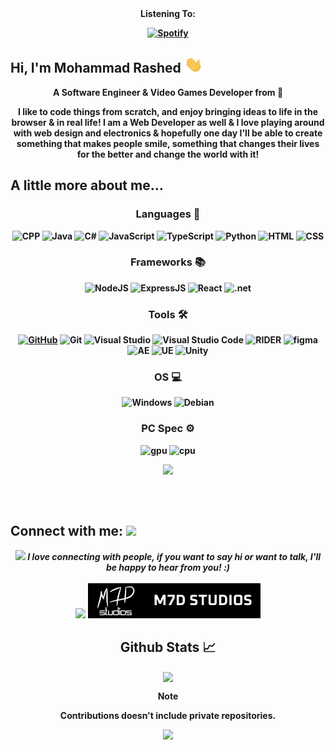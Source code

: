 <div align="center">
<B> Listening To:

[![Spotify](https://novatorem-m7d2.vercel.app/api/spotify)](https://open.spotify.com)

</div>

<h2> Hi, I'm Mohammad Rashed <img src="https://raw.githubusercontent.com/ABSphreak/ABSphreak/master/gifs/Hi.gif" height="26px" width="30px"></h2> 
<div align="center">A Software Engineer & Video Games Developer from 🍁
<!-- <img align='right' src='https://octodex.github.com/images/daftpunktocat-thomas.gif' width='200"'> -->

I like to code things from scratch, and enjoy bringing ideas to life in the browser & in real life! I am a Web Developer as well & I love playing around with web design and electronics & hopefully one day I'll be able to create something that makes people smile, something that changes their lives for the better and change the world with it!

</div>

## A little more about me...

<h3  align="center">Languages 🗿</h3>
<p align="center">
<img alt="CPP" src="https://img.shields.io/badge/C%2B%2B-00599C?style=for-the-badge&logo=c%2B%2B&logoColor=white" />
<img alt="Java" src="https://img.shields.io/badge/Java-FFFFFF?logo=openjdk&logoColor=black&style=for-the-badge" />
<img alt="C#" src="https://img.shields.io/badge/C%23-800080?style=for-the-badge&logo=c-sharp&logoColor=white" />
<img alt="JavaScript" src="https://img.shields.io/badge/JavaScript-F7DF1E?logo=javascript&logoColor=black&style=for-the-badge" />
<img alt="TypeScript" src="https://img.shields.io/badge/TypeScript-3178C6?logo=typescript&logoColor=white&style=for-the-badge" />
<img alt="Python" src="https://img.shields.io/badge/Python-3776AB?logo=python&logoColor=white&style=for-the-badge" />
<img alt="HTML" src="https://img.shields.io/badge/HTML-E34F26?logo=html5&logoColor=white&style=for-the-badge" />
<img alt="CSS" src="https://img.shields.io/badge/CSS-1572B6?logo=css3&logoColor=white&style=for-the-badge" />
</p>
<h3  align="center">Frameworks 📚</h3>
<p align="center">
<img alt="NodeJS" src="https://img.shields.io/badge/Node.js-339933?logo=node.js&logoColor=white&style=for-the-badge" />
<img alt="ExpressJS" src="https://img.shields.io/badge/ExpressJS-000000?logo=express&logoColor=white&style=for-the-badge" />
<img alt="React" src="https://img.shields.io/badge/React-20232A?style=for-the-badge&logo=react&logoColor=61DAFB" />
<img alt=".net" src="https://img.shields.io/badge/.NET-5C2D91?style=for-the-badge&logo=.net&logoColor=white" />
</p>
<h3 align="center">Tools 🛠️</h3>
<p align="center">
	<a href="https://github.com/m7d2"><img alt="GitHub" src="https://img.shields.io/badge/GitHub-100000?style=for-the-badge&logo=github&logoColor=white" /></a>
	<img alt="Git" src="https://img.shields.io/badge/Git-F05032?logo=git&logoColor=white&style=for-the-badge" />
  	<img alt="Visual Studio" src="https://img.shields.io/badge/Visual Studio-5C2D91?logo=visual+studio&logoColor=white&style=for-the-badge" />
	<img alt="Visual Studio Code" src="https://img.shields.io/badge/Visual Studio Code-007ACC?logo=visual+studio+code&logoColor=white&style=for-the-badge" />
	<img alt="RIDER" src="https://img.shields.io/badge/Rider-000000?style=for-the-badge&logo=Rider&logoColor=white" />
	<img alt="figma" src="https://img.shields.io/badge/Figma-F24E1E?style=for-the-badge&logo=figma&logoColor=white" />
<!-- 	<img alt="AE" src="https://img.shields.io/badge/Adobe%20after%20affects-9a99ff?style=for-the-badge&logo=Adobe%20after%20effects&logoColor=00005a" /> -->
	<img alt="AE" src="https://img.shields.io/badge/Adobe%20after%20affects-00005a?style=for-the-badge&logo=Adobe%20after%20effects&logoColor=9a99ff" />
	<img alt="UE" src="https://img.shields.io/badge/unrealengine-%23000000.svg?style=for-the-badge&logo=unrealengine&logoColor=white" />
	<img alt="Unity" src="https://img.shields.io/badge/Unity-100000?style=for-the-badge&logo=unity&logoColor=white" />
</p>

<h3 align="center">OS 💻</h3>
<p align="center">
  <img alt="Windows" src="https://img.shields.io/badge/Windows-0078D6?logo=windows&logoColor=white&style=for-the-badge" />
  <img alt="Debian" src="https://img.shields.io/badge/Debian-A81D33?style=for-the-badge&logo=debian&logoColor=white" />
</p>

<h3 align="center">PC Spec ⚙️</h3>
<p align="center">
	<img alt="gpu" src="https://img.shields.io/badge/NVIDIA-RTX%203070-76B900?style=for-the-badge&logo=nvidia&logoColor=white" />
	<img alt="cpu" src="https://img.shields.io/badge/AMD-Ryzen_7_5800X-ED1C24?style=for-the-badge&logo=amd&logoColor=white" />
	
</p>
<p align="center">
   
   <img src="https://github-readme-streak-stats.herokuapp.com?user=m7d2&theme=neon-dark"/>

</p>

## Connect with me: <img src="https://user-images.githubusercontent.com/53649201/99296951-8ef68900-286d-11eb-9bf3-fdb6cf13b585.gif" height="32px" style="padding-top: 50px;">

<div align="center"><img src="https://media.giphy.com/media/LnQjpWaON8nhr21vNW/giphy.gif" width="60"> <em><b>I love connecting with people,</b> if you want to say <b>hi or want to talk, I'll be happy to hear from you!</b> :)</em></div>
<br>
<div align="center">
<a href="https://www.linkedin.com/in/mohammad-rashed"><img src="https://img.shields.io/badge/Mohammad%20Rashed-0077B5?style=for-the-badge&logo=linkedin&logoColor=white" /></a>
<a href="https://m7dstudios.com"><img src="./logo.svg" /></a>

<br />
	
<h2>Github Stats 📈</h2>

<p align="center">
  <img align="center" height= "180px" src="https://github-readme-stats-m7d2.vercel.app/api?username=m7d2&show_icons=true&title_color=ff0066&icon_color=bb2acf&text_color=00ffff&bg_color=00001a&count_private=true" />

</p>

> [!NOTE]
> Contributions doesn't include private repositories.

<!--   <img height= "180px" src="https://github-readme-stats.vercel.app/api/top-langs/?username=m7d2&title_color=ff0066&icon_color=bb2acf&text_color=00ffff&bg_color=00001a&layout=compact&hide=css" /> -->
<!-- <details align="center">
  <summary>GitHub Activity Graph 📈</summary>
<p align="center">
  <img src="https://activity-graph.herokuapp.com/graph?username=m7d2&theme=xcode" />
</p>
</details> -->
<!--
<details align="center">
  <summary>GitHub Trophies 🏆</summary>
<p align="center">
  <a href="https://github.com/ryo-ma/github-profile-trophy" target="_blank">
    <img src="https://hacked-github-stat-trophies.vercel.app/?username=m7d2&column=4&margin-w=5&margin-h=5&rank=SECRET,SSS,SS,S,AAA,AA,A,B,C,UNKNOWN&theme=darkhub"/>
  </a>
</p>
</details> -->

<p align="center"><code><img height="20" src="https://komarev.com/ghpvc/?username=m7d2&color=blue"></code></p>
